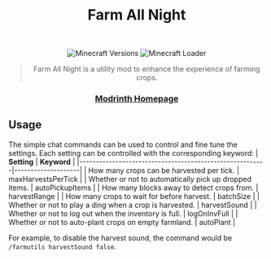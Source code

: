 <div style="text-align: center;"><h1 >Farm All Night</h1>
<br />

![Minecraft Versions](https://img.shields.io/badge/Minecraft-1.20.2-9450cc)
![Minecraft Loader](https://img.shields.io/badge/Loader-Fabric-547280)
<br/>

</div>

<blockquote style="text-align: center;">Farm All Night is a utility mod to enhance the experience of farming crops.
</blockquote>

<h3 align="center">
<a href="https://modrinth.com/mod/farm-all-night" target="_blank">Modrinth Homepage</a>
</h3>

## Usage
The simple chat commands can be used to control and fine tune the settings.
Each setting can be controlled with the corresponding keyword:
| **Setting**                                             | **Keyword**        |
|---------------------------------------------------------|--------------------|
| How many crops can be harvested per tick.               | maxHarvestsPerTick |
| Whether or not to automatically pick up dropped items.  | autoPickupItems    |
| How many blocks away to detect crops from.              | harvestRange       |
| How many crops to wait for before harvest.              | batchSize          |
| Whether or not to play a ding when a crop is harvested. | harvestSound       |
| Whether or not to log out when the inventory is full.   | logOnInvFull       |
| Whether or not to auto-plant crops on empty farmland.   | autoPlant          |

For example, to disable the harvest sound, the command would be `/farmutils harvestSound false`.
